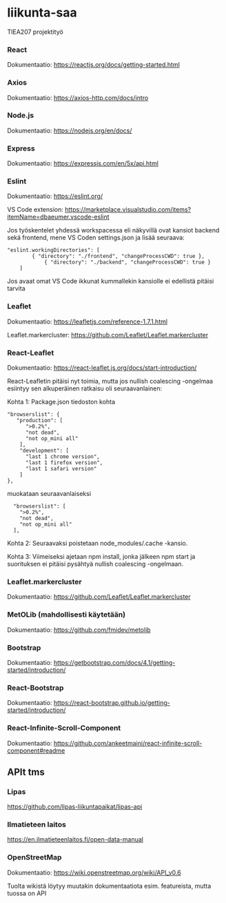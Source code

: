 # liikunta-saa
TIEA207 projektityö

### React

Dokumentaatio: <https://reactjs.org/docs/getting-started.html>

### Axios

Dokumentaatio: <https://axios-http.com/docs/intro>


### Node.js

Dokumentaatio: <https://nodejs.org/en/docs/>

### Express

Dokumentaatio: <https://expressjs.com/en/5x/api.html>


### Eslint

Dokumentaatio: <https://eslint.org/>

VS Code extension: <https://marketplace.visualstudio.com/items?itemName=dbaeumer.vscode-eslint>

Jos työskentelet yhdessä workspacessa eli näkyvillä ovat kansiot backend sekä frontend, mene VS Coden settings.json ja lisää seuraava:
```
"eslint.workingDirectories": [
		{ "directory": "./frontend", "changeProcessCWD": true },
        	{ "directory": "./backend", "changeProcessCWD": true }
	]
```
Jos avaat omat VS Code ikkunat kummallekin kansiolle ei edellistä pitäisi tarvita


### Leaflet
Dokumentaatio: <https://leafletjs.com/reference-1.7.1.html>

Leaflet.markercluster: https://github.com/Leaflet/Leaflet.markercluster

### React-Leaflet
Dokumentaatio: <https://react-leaflet.js.org/docs/start-introduction/>

React-Leafletin pitäisi nyt toimia, mutta jos nullish coalescing -ongelmaa esiintyy sen alkuperäinen ratkaisu oli seuraavanlainen:

Kohta 1: Package.json tiedoston kohta

```
"browserslist": {
   "production": [
      ">0.2%",
      "not dead",
      "not op_mini all"
    ],
    "development": [
      "last 1 chrome version",
      "last 1 firefox version",
      "last 1 safari version"
    ]
},
```

muokataan seuraavanlaiseksi

```
  "browserslist": [
    ">0.2%",
    "not dead",
    "not op_mini all"
  ],
  ```

Kohta 2: Seuraavaksi poistetaan node_modules/.cache -kansio.

Kohta 3: Viimeiseksi ajetaan npm install, jonka jälkeen npm start ja suorituksen ei pitäisi pysähtyä nullish coalescing -ongelmaan.

### Leaflet.markercluster

Dokumentaatio: <https://github.com/Leaflet/Leaflet.markercluster>


### MetOLib (mahdollisesti käytetään)
Dokumentaatio: <https://github.com/fmidev/metolib>

### Bootstrap
Dokumentaatio: <https://getbootstrap.com/docs/4.1/getting-started/introduction/>

### React-Bootstrap
Dokumentaatio: <https://react-bootstrap.github.io/getting-started/introduction/>

### React-Infinite-Scroll-Component
Dokumentaatio: <https://github.com/ankeetmaini/react-infinite-scroll-component#readme>

## APIt tms

### Lipas
<https://github.com/lipas-liikuntapaikat/lipas-api>

### Ilmatieteen laitos
<https://en.ilmatieteenlaitos.fi/open-data-manual>

### OpenStreetMap
Dokumentaatio: <https://wiki.openstreetmap.org/wiki/API_v0.6>

Tuolta wikistä löytyy muutakin dokumentaatiota esim. featureista, mutta tuossa on API
